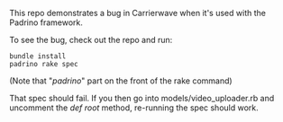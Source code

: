 This repo demonstrates a bug in Carrierwave when it's used with the 
Padrino framework. 

To see the bug, check out the repo and run:

    bundle install
    padrino rake spec
 
(Note that "*padrino*" part on the front of the rake command)

That spec should fail. If you then go into models/video_uploader.rb and
uncomment the *def root* method, re-running the spec should work. 

